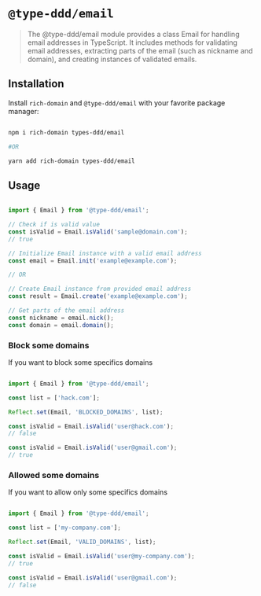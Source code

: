 # `@type-ddd/email`

> The @type-ddd/email module provides a class Email for handling email addresses in TypeScript. It includes methods for validating email addresses, extracting parts of the email (such as nickname and domain), and creating instances of validated emails.

## Installation

Install `rich-domain` and `@type-ddd/email` with your favorite package manager:

```sh

npm i rich-domain types-ddd/email

#OR 

yarn add rich-domain types-ddd/email

```

## Usage

```ts

import { Email } from '@type-ddd/email';

// Check if is valid value 
const isValid = Email.isValid('sample@domain.com');
// true

// Initialize Email instance with a valid email address
const email = Email.init('example@example.com');

// OR

// Create Email instance from provided email address
const result = Email.create('example@example.com');

// Get parts of the email address
const nickname = email.nick();
const domain = email.domain();


```

### Block some domains

If you want to block some specifics domains

```ts

import { Email } from '@type-ddd/email';

const list = ['hack.com'];

Reflect.set(Email, 'BLOCKED_DOMAINS', list);

const isValid = Email.isValid('user@hack.com');
// false

const isValid = Email.isValid('user@gmail.com');
// true

```

### Allowed some domains

If you want to allow only some specifics domains

```ts

import { Email } from '@type-ddd/email';

const list = ['my-company.com'];

Reflect.set(Email, 'VALID_DOMAINS', list);

const isValid = Email.isValid('user@my-company.com');
// true

const isValid = Email.isValid('user@gmail.com');
// false

```
